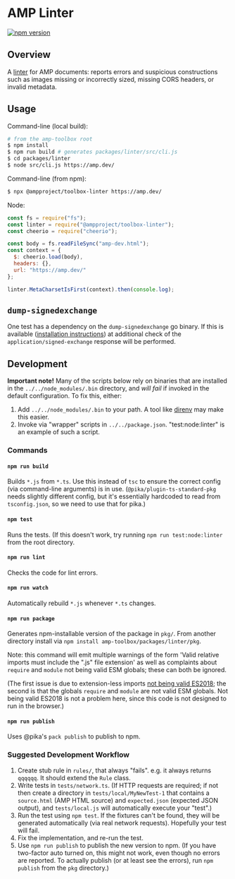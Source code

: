 # AMP Linter

[![npm version](https://badge.fury.io/js/%40ampproject%2Ftoolbox-linter.svg)](https://badge.fury.io/js/%40ampproject%2Ftoolbox-linter)

## Overview

A [linter](<https://en.wikipedia.org/wiki/Lint_(software)>) for AMP documents:
reports errors and suspicious constructions such as images missing or
incorrectly sized, missing CORS headers, or invalid metadata.

## Usage

Command-line (local build):

```sh
# from the amp-toolbox root
$ npm install
$ npm run build # generates packages/linter/src/cli.js
$ cd packages/linter
$ node src/cli.js https://amp.dev/
```

Command-line (from npm):

```sh <!-- markdownlint-disable MD014 -->
$ npx @ampproject/toolbox-linter https://amp.dev/
```

Node:

```js
const fs = require("fs");
const linter = require("@ampproject/toolbox-linter");
const cheerio = require("cheerio");

const body = fs.readFileSync("amp-dev.html");
const context = {
  $: cheerio.load(body),
  headers: {},
  url: "https://amp.dev/"
};

linter.MetaCharsetIsFirst(context).then(console.log);
```

## `dump-signedexchange`

One test has a dependency on the `dump-signedexchange` go binary. If this is
available ([installation
instructions](https://github.com/WICG/webpackage/tree/master/go/signedexchange#installation))
at additional check of the `application/signed-exchange` response will be
performed.

## Development

**Important note!** Many of the scripts below rely on binaries that are
installed in the `../../node_modules/.bin` directory, and _will fail_ if invoked
in the default configuration. To fix this, either:

1. Add `../../node_modules/.bin` to your path. A tool like
   [direnv](https://direnv.net/) may make this easier.
2. Invoke via "wrapper" scripts in `../../package.json`. "test:node:linter" is
   an example of such a script.

### Commands

#### `npm run build`

Builds `*.js` from `*.ts`. Use this instead of `tsc` to ensure the correct
config (via command-line arguments) is in use. (`@pika/plugin-ts-standard-pkg`
needs slightly different config, but it's essentially hardcoded to read from
`tsconfig.json`, so we need to use that for pika.)

#### `npm test`

Runs the tests. (If this doesn't work, try running `npm run test:node:linter`
from the root directory.

#### `npm run lint`

Checks the code for lint errors.

#### `npm run watch`

Automatically rebuild `*.js` whenever `*.ts` changes.

#### `npm run package`

Generates npm-installable version of the package in `pkg/`. From another
directory install via `npm install amp-toolbox/packages/linter/pkg`.

Note: this command will emit multiple warnings of the form 'Valid relative
imports must include the ".js" file extension' as well as complaints about
`require` and `module` not being valid ESM globals; these can both be ignored.

(The first issue is due to extension-less imports [not being valid
ES2018](https://github.com/pikapkg/builders/issues/3); the second is that the
globals `require` and `module` are not valid ESM globals. Not being valid ES2018
is not a problem here, since this code is not designed to run in the browser.)

#### `npm run publish`

Uses @pika's `pack publish` to publish to npm.

### Suggested Development Workflow

1. Create stub rule in `rules/`, that always "fails". e.g. it always returns
   `qqqqqq`. It should extend the `Rule` class.
1. Write tests in `tests/network.ts`. (If HTTP requests are required; if not
   then create a directory in `tests/local/MyNewTest-1` that contains a
   `source.html` (AMP HTML source) and `expected.json` (expected JSON output),
   and `tests/local.js` will automatically execute your "test".)
1. Run the test using `npm test`. If the fixtures can't be found, they will be
   generated automatically (via real network requests). Hopefully your test will
   fail.
1. Fix the implementation, and re-run the test.
1. Use `npm run publish` to publish the new version to npm. (If you have
   two-factor auto turned on, this might not work, even though no errors are
   reported. To actually publish (or at least see the errors), run `npm publish`
   from the `pkg` directory.)
